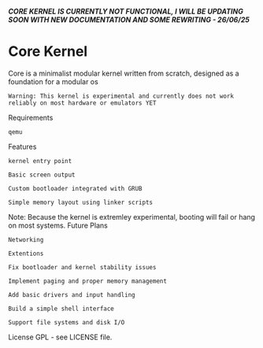 ***CORE KERNEL IS CURRENTLY NOT FUNCTIONAL, I WILL BE UPDATING SOON WITH NEW DOCUMENTATION AND SOME REWRITING - 26/06/25***
# Core Kernel

Core is a minimalist modular kernel written from scratch, designed as a foundation for a modular os

    Warning: This kernel is experimental and currently does not work reliably on most hardware or emulators YET

Requirements

    qemu

Features

    kernel entry point

    Basic screen output

    Custom bootloader integrated with GRUB

    Simple memory layout using linker scripts


Note: Because the kernel is extremley experimental, booting will fail or hang on most systems.
Future Plans

    Networking

    Extentions
    
    Fix bootloader and kernel stability issues

    Implement paging and proper memory management

    Add basic drivers and input handling

    Build a simple shell interface

    Support file systems and disk I/O

License
GPL - see LICENSE file.
